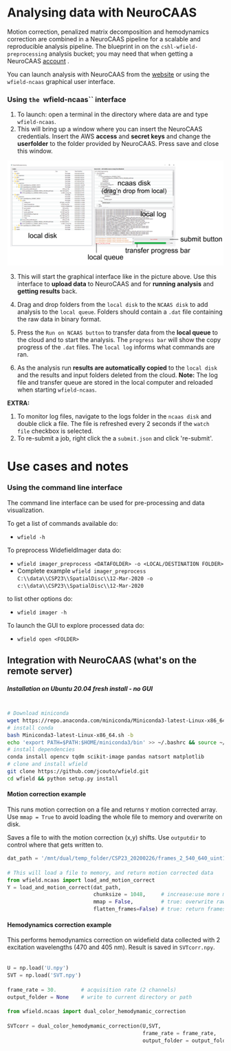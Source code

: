 # Analysing data with NeuroCAAS

Motion correction, penalized matrix decomposition and hemodynamics correction are combined in a NeuroCAAS pipeline for a scalable and reproducible analysis pipeline.
The blueprint in on the ``cshl-wfield-preprocessing`` analysis bucket; you may need that when getting a NeuroCAAS [account](http://neurocaas.org) .

You can launch analysis with NeuroCAAS from the [website](http://neurocaas.org) or using the ``wfield-ncaas`` graphical user interface.

### Using `the `wfield-ncaas`` interface

1. To launch: open a terminal in the directory where data are and type ``wfield-ncaas``.
2. This will bring up a window where you can insert the NeuroCAAS credentials.
Insert the AWS **access** and **secret keys** and change the **userfolder** to the folder provided by NeuroCAAS. Press save and close this window.

![picture](images/ncaas_gui_labeled.png)

3. This will start the graphical interface like in the picture above. Use this interface to **upload data** to NeuroCAAS and for **running analysis** and **getting results** back.

4. Drag and drop folders from the ``local disk`` to the ``NCAAS disk`` to add analysis to the ``local queue``. Folders should contain a ``.dat`` file containing the raw data in binary format.
5. Press the ``Run on NCAAS button`` to transfer data from the **local queue** to the cloud and to start the analysis. The ``progress bar`` will show the copy progress of the ``.dat`` files. The ``local log`` informs what commands are ran.
6. As the analysis run **results are automatically copied** to the ``local disk`` and the results and input folders deleted from the cloud. **Note:** The log file and transfer queue are stored in the local computer and reloaded when starting ``wfield-ncaas``. 

**EXTRA:**

1. To monitor log files, navigate to the logs folder in the ``ncaas disk`` and double click a file. The file is refreshed every 2 seconds if the ``watch file`` checkbox is selected.
2. To re-submit a job, right click the a ``submit.json`` and click 're-submit'.


# Use cases and notes

### Using the command line interface

The command line interface can be used for pre-processing and data visualization.

To get a list of commands available do:

- `wfield -h`

To preprocess WidefieldImager data do:

- `wfield imager_preprocess <DATAFOLDER> -o <LOCAL/DESTINATION FOLDER>`
- Complete example `wfield imager_preprocess C:\\data\\CSP23\\SpatialDisc\\12-Mar-2020 -o c:\\data\\CSP23\\SpatialDisc\\12-Mar-2020`


to list other options do:

- `wfield imager -h`

To launch the GUI to explore processed data do:

- `wfield open <FOLDER>`


## Integration with NeuroCAAS (what's on the remote server)

##### Installation on Ubuntu 20.04 fresh install - no GUI 

```bash

# Download miniconda
wget https://repo.anaconda.com/miniconda/Miniconda3-latest-Linux-x86_64.sh
# install conda
bash Miniconda3-latest-Linux-x86_64.sh -b
echo 'export PATH=$PATH:$HOME/miniconda3/bin' >> ~/.bashrc && source ~/.bashrc
# install dependencies
conda install opencv tqdm scikit-image pandas natsort matplotlib
# clone and install wfield
git clone https://github.com/jcouto/wfield.git
cd wfield && python setup.py install
```
#### Motion correction example

This runs motion correction on a file and returns ``Y`` motion corrected array.
Use ``mmap = True`` to avoid loading the whole file to memory and overwrite on disk.

Saves a file to with the motion correction (x,y) shifts. Use `outputdir` to control where that gets written to.

```python
dat_path = '/mnt/dual/temp_folder/CSP23_20200226/frames_2_540_640_uint16.dat'

# This will load a file to memory, and return motion corrected data
from wfield.ncaas import load_and_motion_correct 
Y = load_and_motion_correct(dat_path,
                            chunksize = 1048,     # increase:use more memory
                            mmap = False,         # true: overwrite raw
                            flatten_frames=False) # true: return frames and channels as single dimension
```

#### Hemodynamics correction example

This performs hemodynamics correction on widefield data collected with 2 excitation wavelengths (470 and 405 nm). Result is saved in `SVTcorr.npy`.

```python

U = np.load('U.npy')
SVT = np.load('SVT.npy')

frame_rate = 30.        # acquisition rate (2 channels)
output_folder = None    # write to current directory or path

from wfield.ncaas import dual_color_hemodymamic_correction

SVTcorr = dual_color_hemodymamic_correction(U,SVT,
                                            frame_rate = frame_rate, 
                                            output_folder = output_folder);
					    
```